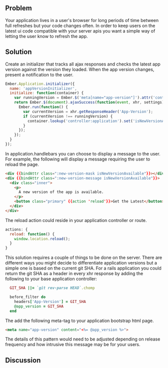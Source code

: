 ## Problem
Your application lives in a user's browser for long periods of time between full refreshes
but your code changes often. In order to keep users on the latest ui code compatible with
your server apis you want a simple way of letting the user know to refresh the app.

## Solution
Create an initializer that tracks all ajax responses and checks the latest app version
against the version they loaded. When the app version changes, present a notification
to the user.

```javascript
Ember.Application.initializer({
  name: 'appVersionInitializer',
  initialize: function(container) {
    var runningVersion = Ember.$('meta[name="app-version"]').attr('content');
    return Ember.$(document).ajaxSuccess(function(event, xhr, settings) {
      Ember.run(function() {
        var currentVersion = xhr.getResponseHeader('App-Version');
        if (currentVersion !== runningVersion) {
          container.lookup('controller:application').set('isNewVersionAvailable', true);
        }
      });
    });
  }
});

```

In application.handlebars you can choose to display a message to the user. For example,
the following will display a message requiring the user to reload the page.

```html
<div {{bindAttr class=":new-version-mask isNewVersionAvailable"}}></div>
<div {{bindAttr class=":new-version-message isNewVersionAvailable"}}>
  <div class="inner">
    <p>
      A new version of the app is available.
    </p>
    <button class="primary" {{action 'reload'}}>Get the Latest</button>
  </div>
</div>
```

The reload action could reside in your application controller or route.

```javascript
actions: {
  reload: function() {
    window.location.reload();
  }
}
```

This solution requires a couple of things to be done on the server. There are different
ways you might decide to differentiate application versions but a simple one is based on
the current git SHA. For a rails application you could return the git SHA as a header in
every xhr response by adding the following to your base application controller:

```ruby
  GIT_SHA ||= `git rev-parse HEAD`.chomp

  before_filter do
    headers['App-Version'] = GIT_SHA
    @app_version = GIT_SHA
  end
```

The add the following meta-tag to your application bootstrap html page.

```html
<meta name="app-version" content="<%= @app_version %>">
```

The details of this pattern would need to be adjusted depending on release frequency and how
intrusive this message may be for your users.

## Discussion


